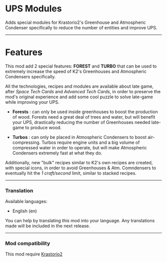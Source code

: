 # UPS Modules

Adds special modules for Krastorio2's Greenhouse and Atmospheric Condenser specifically to reduce the number of entities and improve UPS.

---
# Features

This mod add 2 special features: **FOREST** and **TURBO** that can be used to extremely increase the speed of K2's Greenhouses and Atmospheric Condensers specifically. 

All the technologies, recipes and modules are available about late game, after _Space Tech Cards_ and _Advanced Tech Cards_, in order to preserve the mod's original experience and add some cool puzzle to solve late-game while improving your UPS. 

- **Forests** : can only be used inside greenhouses to boost the production of wood. Forests need a great deal of trees and water, but will benefit your UPS, drastically reducing the number of Greenhouses needed late-game to produce wood.

- **Turbos** : can only be placed in Atmospheric Condensers to boost air-compressing. Turbos require engine units and a big volume of compressed water in order to operate, but will make Atmospheric Condensers extremely fast at what they do.


Additionally, new "bulk" recipes similar to K2's own recipes are created, with special icons, in order to avoid Greenhouses & Atm. Comndensers to eventually hit the _1 craft/second_ limit, similar to stacked recipes.

---
### Translation
Available languages:

- English (en)

You can help by translating this mod into your language. Any translations made will be included in the next release.

---
### Mod compatibility
This mod require [Krastorio2](https://mods.factorio.com/mod/Krastorio2)

